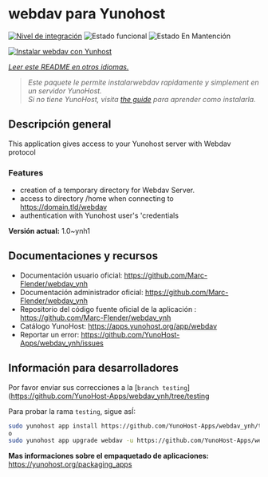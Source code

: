 <!--
Este archivo README esta generado automaticamente<https://github.com/YunoHost/apps/tree/master/tools/readme_generator>
No se debe editar a mano.
-->

# webdav para Yunohost

[![Nivel de integración](https://dash.yunohost.org/integration/webdav.svg)](https://ci-apps.yunohost.org/ci/apps/webdav/) ![Estado funcional](https://ci-apps.yunohost.org/ci/badges/webdav.status.svg) ![Estado En Mantención](https://ci-apps.yunohost.org/ci/badges/webdav.maintain.svg)

[![Instalar webdav con Yunhost](https://install-app.yunohost.org/install-with-yunohost.svg)](https://install-app.yunohost.org/?app=webdav)

*[Leer este README en otros idiomas.](./ALL_README.md)*

> *Este paquete le permite instalarwebdav rapidamente y simplement en un servidor YunoHost.*  
> *Si no tiene YunoHost, visita [the guide](https://yunohost.org/install) para aprender como instalarla.*

## Descripción general

This application gives access to your Yunohost server with Webdav protocol

### Features

- creation of a temporary directory for Webdav Server. 
- access to directory /home when connecting to https://domain.tld/webdav
- authentication with Yunohost user's 'credentials



**Versión actual:** 1.0~ynh1
## Documentaciones y recursos

- Documentación usuario oficial: <https://github.com/Marc-Flender/webdav_ynh>
- Documentación administrador oficial: <https://github.com/Marc-Flender/webdav_ynh>
- Repositorio del código fuente oficial de la aplicación : <https://github.com/Marc-Flender/webdav_ynh>
- Catálogo YunoHost: <https://apps.yunohost.org/app/webdav>
- Reportar un error: <https://github.com/YunoHost-Apps/webdav_ynh/issues>

## Información para desarrolladores

Por favor enviar sus correcciones a la [`branch testing`](https://github.com/YunoHost-Apps/webdav_ynh/tree/testing

Para probar la rama `testing`, sigue asÍ:

```bash
sudo yunohost app install https://github.com/YunoHost-Apps/webdav_ynh/tree/testing --debug
o
sudo yunohost app upgrade webdav -u https://github.com/YunoHost-Apps/webdav_ynh/tree/testing --debug
```

**Mas informaciones sobre el empaquetado de aplicaciones:** <https://yunohost.org/packaging_apps>
